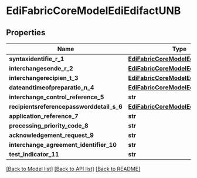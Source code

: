 # EdiFabricCoreModelEdiEdifactUNB

## Properties
Name | Type | Description | Notes
------------ | ------------- | ------------- | -------------
**syntaxidentifie_r_1** | [**EdiFabricCoreModelEdiEdifactS001**](EdiFabricCoreModelEdiEdifactS001.md) |  | [optional] 
**interchangesende_r_2** | [**EdiFabricCoreModelEdiEdifactS002**](EdiFabricCoreModelEdiEdifactS002.md) |  | [optional] 
**interchangerecipien_t_3** | [**EdiFabricCoreModelEdiEdifactS003**](EdiFabricCoreModelEdiEdifactS003.md) |  | [optional] 
**dateandtimeofpreparatio_n_4** | [**EdiFabricCoreModelEdiEdifactS004**](EdiFabricCoreModelEdiEdifactS004.md) |  | [optional] 
**interchange_control_reference_5** | **str** |  | [optional] 
**recipientsreferencepassworddetail_s_6** | [**EdiFabricCoreModelEdiEdifactS005**](EdiFabricCoreModelEdiEdifactS005.md) |  | [optional] 
**application_reference_7** | **str** |  | [optional] 
**processing_priority_code_8** | **str** |  | [optional] 
**acknowledgement_request_9** | **str** |  | [optional] 
**interchange_agreement_identifier_10** | **str** |  | [optional] 
**test_indicator_11** | **str** |  | [optional] 

[[Back to Model list]](../README.md#documentation-for-models) [[Back to API list]](../README.md#documentation-for-api-endpoints) [[Back to README]](../README.md)


